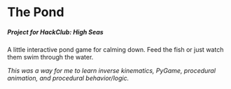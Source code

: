 # The Pond
##### Project for HackClub: High Seas

A little interactive pond game for calming down. Feed the fish or just watch them swim through the water.

_This was a way for me to learn inverse kinematics, PyGame, procedural animation, and procedural behavior/logic._